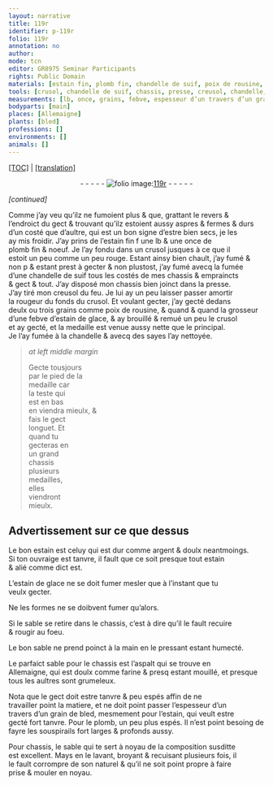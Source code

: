 ```yaml
---
layout: narrative
title: 119r
identifier: p-119r
folio: 119r
annotation: no
author:
mode: tcn
editor: GR8975 Seminar Participants
rights: Public Domain
materials: [estain fin, plomb fin, chandelle de suif, poix de rousine, estain de glace, chandelle, sayes, estain, argent, aspalt, farine, grain de bled, plomb]
tools: [crusol, chandelle de suif, chassis, presse, creusol, chandelle, main]
measurements: [lb, once, grains, febve, espesseur d’un travers d’un grain de bled]
bodyparts: [main]
places: [Allemaigne]
plants: [bled]
professions: []
environments: []
animals: []
---
```


<p><a href="{{ site.baseurl }}/normalized/">[TOC]</a> | <a href="{{ site.baseurl }}/texts/p-119r_tl/" target="_blank">[translation]</a></p><div class="folio" align="center">- - - - - <a href=" http://gallica.bnf.fr/ark:/12148/btv1b10500001g/f243.image" target="_blank"><img src="https://cu-mkp.github.io/2017-workshop-edition/assets/photo-icon.png" alt="folio image: " style="display:inline-block; margin-bottom:-3px;"/>119r</a> - - - - - </div>  
 
*[continued]*
  
Comme j’ay veu qu’ilz ne fumoient plus & que, grattant le revers & <br/> l’endroict du gect & trouvant qu’ilz estoient aussy aspres & fermes & durs <br/> d’un costé que d’aultre, qui est un bon signe d’estre bien secs, je les <br/> ay mis froidir. J’ay prins de l’<span class="m">estain fin</span> <span class="del">f</span> une <span class="ms">lb</span> & une <span class="ms">once</span> de <br/> <span class="m">plomb fin</span> & noeuf. Je l’ay fondu dans un <span class="tl">crusol</span> jusques à ce que il <br/> estoit <span class="del">un peu</span> comme un peu rouge. Estant ainsy bien chault, <span class="del">j’ay fumé & <br/> non p</span> & estant prest à gecter & non plustost, j’ay fumé avecq la fumée <br/> d’une <span class="tl"><span class="m">chandelle de suif</span></span> tous les costés de mes <span class="tl">chassis</span> & empraincts <br/> & gect & tout. J’ay disposé mon <span class="tl">chassis</span> bien joinct dans la <span class="tl">presse</span>. <br/> J’ay tiré mon <span class="tl">creusol</span> du feu. Je lui ay un peu laisser <span class="del">passer</span> <span class="add">amortir</span><br/> la rougeur du fonds du <span class="tl">crusol</span>. Et voulant gecter, j’ay gecté dedans <br/> deulx ou trois <span class="ms">grains</span> co<span class="exp">mm</span>e <span class="m">poix de rousine</span>, & quand & quand la grosseur <br/> d’une <span class="ms">febve</span> d’<span class="m">estain de glace</span>, & ay brouillé & remué un peu le <span class="tl">crusol</span> <br/> et ay gecté, et la medaille est venue aussy nette que le principal.<br/> Je l’ay fumée à la <span class="tl"><span class="m">chandelle</span></span> & avecq des <span class="m">sayes</span> l’ay nettoyée. 
 
> *at left middle margin*
> 
> 
>   Gecte tousjours<br/> par le pied de la<br/> medaille car<br/> la teste qui<br/> est en bas<br/> en viendra mieulx, &<br/> fais le gect<br/> longuet. Et<br/> quand tu<br/> gecteras en<br/> un grand<br/> <span class="tl">chassis</span><br/> plusieurs<br/> medailles,<br/> elles<br/> viendront<br/> mieulx.
 
 
  

##  Advertisseme<span class="exp">n</span>t sur ce que dessus 

 
 Le bon <span class="m">estain</span> est celuy qui est dur co<span class="exp">mm</span>e <span class="m">argent</span> & doulx neantmoings.<br/> Si ton ouvraige est tanvre, il fault que ce soit presque tout <span class="m">estain</span> <br/> & alié co<span class="exp">mm</span>e dict est.
 
 L’<span class="m">estain de glace</span> ne se doit <span class="del">fumer</span> mesler que à l’instant que tu<br/> veulx gecter.
 
 Ne les formes ne se doibvent fumer qu’alors.
 
 Si le sable se retire dans le <span class="tl">chassis</span>, c’est à dire qu’il le fault recuire<br/> & rougir au foeu.
 
 Le bon sable ne prend poinct à la <span class="tl"><span class="bp">main</span></span> en le pressant esta<span class="exp">n</span>t humecté.
 
 Le parfaict sable pour le <span class="tl">chassis</span> est l’<span class="m">aspalt</span> qui se trouve en<br/> <span class="pl">Allemaigne</span>, qui est doulx co<span class="exp">mm</span>e <span class="m">farine</span> <span class="del">& presq</span> estant mouillé, et presque <br/> tous les aultres sont grumeleux. 
 
Nota que le gect doit estre tanvre & peu espés affin de ne <br/> travailler point la matiere, et ne doit point passer l’<span class="ms">espesseur d’un <br/> travers d’un <span class="m">grain de <span class="pa">bled</span></span></span>, mesmement pour l’<span class="m">estain</span>, qui veult estre <br/> gecté fort tanvre. Pour le <span class="m">plomb</span>, un peu plus espés. Il n’est point besoing de fayre les souspirails fort larges & profonds aussy. 
 
Pour <span class="tl">chassis</span>, le sable qui te sert à noyau de la composition susditte<br/> est excellent. Mays en le lavant, broyant & recuisant plusieurs fois, il<br/> le fault corrompre de son naturel & qu’il ne soit point propre à faire<br/> prise & mouler en noyau.
 
